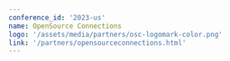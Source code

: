 ```yaml
---
conference_id: '2023-us'
name: OpenSource Connections
logo: '/assets/media/partners/osc-logomark-color.png'
link: '/partners/opensourceconnections.html'
---
```

